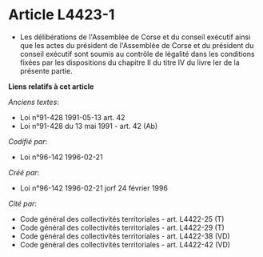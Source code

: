 # Article L4423-1

- Les délibérations de l'Assemblée de Corse et du conseil exécutif ainsi que les actes du président de l'Assemblée de Corse
et du président du conseil exécutif sont soumis au contrôle de légalité dans les conditions fixées par les dispositions du
chapitre II du titre IV du livre Ier de la présente partie.

**Liens relatifs à cet article**

_Anciens textes_:

  - Loi n°91-428 1991-05-13 art. 42
  - Loi n°91-428 du 13 mai 1991 - art. 42 (Ab)

_Codifié par_:

  - Loi n°96-142 1996-02-21

_Créé par_:

  - Loi n°96-142 1996-02-21 jorf 24 février 1996

_Cité par_:

  - Code général des collectivités territoriales - art. L4422-25 (T)
  - Code général des collectivités territoriales - art. L4422-29 (T)
  - Code général des collectivités territoriales - art. L4422-38 (VD)
  - Code général des collectivités territoriales - art. L4422-42 (VD)
